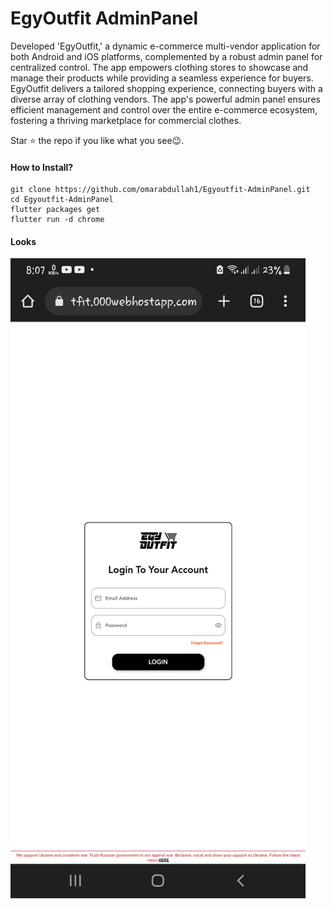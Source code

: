 # EgyOutfit AdminPanel

Developed 'EgyOutfit,' a dynamic e-commerce multi-vendor application for both
Android and iOS platforms, complemented by a robust admin panel for centralized
control. The app empowers clothing stores to showcase and manage their products
while providing a seamless experience for buyers.
EgyOutfit delivers a tailored shopping experience, connecting buyers with a diverse
array of clothing vendors. The app's powerful admin panel ensures efficient
management and control over the entire e-commerce ecosystem, fostering a
thriving marketplace for commercial clothes.

Star ⭐ the repo if you like what you see😉.

#### How to Install?
```
git clone https://github.com/omarabdullah1/Egyoutfit-AdminPanel.git
cd Egyoutfit-AdminPanel
flutter packages get
flutter run -d chrome
```
#### Looks
<img src="./assets/screens/img1.jpg" />

